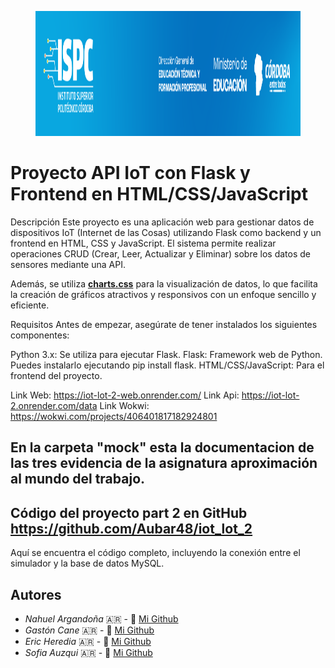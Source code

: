 <figure><img src="./ispc.jpeg" alt="logo" style="height: 200px;"></figure>

# Proyecto API IoT con Flask y Frontend en HTML/CSS/JavaScript
Descripción
Este proyecto es una aplicación web para gestionar datos de dispositivos IoT (Internet de las Cosas) utilizando Flask como backend y un frontend en HTML, CSS y JavaScript. El sistema permite realizar operaciones CRUD (Crear, Leer, Actualizar y Eliminar) sobre los datos de sensores mediante una API.

Además, se utiliza [**charts.css**](https://chartscss.org/) para la visualización de datos, lo que facilita la creación de gráficos atractivos y responsivos con un enfoque sencillo y eficiente.

Requisitos
Antes de empezar, asegúrate de tener instalados los siguientes componentes:

Python 3.x: Se utiliza para ejecutar Flask.
Flask: Framework web de Python. Puedes instalarlo ejecutando pip install flask.
HTML/CSS/JavaScript: Para el frontend del proyecto.

Link Web: https://iot-lot-2-web.onrender.com/
Link Api: https://iot-lot-2.onrender.com/data
Link Wokwi: https://wokwi.com/projects/406401817182924801

## En la carpeta "mock" esta la documentacion de las tres evidencia de la asignatura aproximación al mundo del trabajo.

## Código del proyecto part 2 en GitHub https://github.com/Aubar48/iot_lot_2
Aquí se encuentra el código completo, incluyendo la conexión entre el simulador y la base de datos MySQL. 

## Autores

- *Nahuel Argandoña* 🇦🇷 - 🐣 [Mi Github](https://github.com/Aubar48)
- *Gastón Cane* 🇦🇷 - 🐣 [Mi Github](https://github.com/GasmauC)
- *Eric Heredia* 🇦🇷 - 🐣 [Mi Github](https://github.com/Eric-Heredia)
- *Sofia Auzqui* 🇦🇷 - 🐣 [Mi Github](https://github.com/Sofyauzqui)

